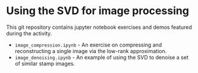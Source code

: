 # Using the SVD for image processing
This git repository contains jupyter notebook exercises and demos featured during the activity.

- ```image_compression.ipynb``` - An exercise on compressing and reconstructing a single image via the low-rank approximation.
- ```image_denoising.ipynb``` - An example of using the SVD to denoise a set of similar stamp images.

